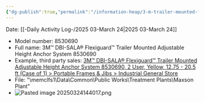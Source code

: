 ```yaml
---
{"dg-publish":true,"permalink":"/information-heap/3-m-trailer-mounted-fall-arrest-system/","noteIcon":"","created":"2025-05-20T09:18:16.250-05:00"}
---
```


Date: [[-Daily Activity Log-/2025 03-March 24\|2025 03-March 24]]

- Model number: 8530690
- Full name: 3M™ DBI-SALA® Flexiguard™ Trailer Mounted Adjustable Height Anchor System 8530690
- Example, third party sales: [3M™ DBI-SALA® Flexiguard™ Trailer Mounted Adjustable Height Anchor System 8530690, 2 User, Yellow, 12.75 - 20.5 ft (Case of 1) > Portable Frames & Jibs > Industrial General Store](https://www.industrialgeneralstore.com/3m-dbi-sala-flexiguard-trailer-mounted-adjustable-height-anchor-system-8530690-2-user-yellow-12-75-20-5-ft?msclkid=5b4abd021a471150f4c9dae37aedeaf5)
- File: "\\memclfs1\Data\Common\Public Works\Treatment Plants\Maxson Plant"  
- ![Pasted image 20250324144017.png](/img/user/Pasted%20image%2020250324144017.png)